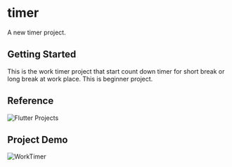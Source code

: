 # timer

A new timer project.

## Getting Started

This is the work timer project that start count down timer for short break or long break at work place.
This is beginner project.

## Reference

![Flutter Projects](https://docs.flutter.dev/assets/images/docs/cover/flutter-for-beginners.jpg)

## Project Demo

![WorkTimer](https://drive.google.com/uc?export=view&id=1pc9ks6Nk7XP-Y1cC_wQMRDSv8Ja6s7GL)
